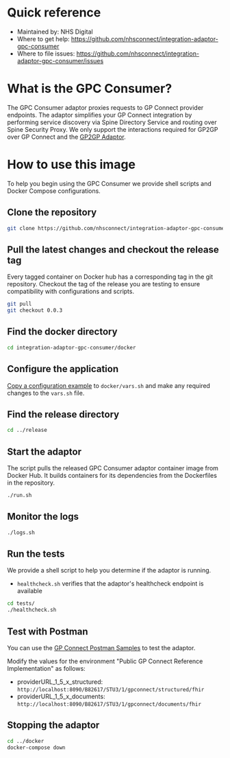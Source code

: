 # Quick reference
- Maintained by: NHS Digital
- Where to get help: https://github.com/nhsconnect/integration-adaptor-gpc-consumer
- Where to file issues: https://github.com/nhsconnect/integration-adaptor-gpc-consumer/issues

# What is the GPC Consumer?
The GPC Consumer adaptor proxies requests to GP Connect provider endpoints. The adaptor simplifies your GP Connect integration by performing service discovery via Spine Directory Service and routing over Spine Security Proxy. We only support the interactions required for GP2GP over GP Connect and the [GP2GP Adaptor](https://github.com/nhsconnect/integration-adaptor-gp2gp).

# How to use this image

To help you begin using the GPC Consumer we provide shell scripts and Docker Compose configurations.

## Clone the repository

```bash
git clone https://github.com/nhsconnect/integration-adaptor-gpc-consumer.git
```

## Pull the latest changes and checkout the release tag

Every tagged container on Docker hub has a corresponding tag in the git repository. Checkout the tag of the release
you are testing to ensure compatibility with configurations and scripts.

```bash
git pull
git checkout 0.0.3
```

## Find the docker directory

```bash
cd integration-adaptor-gpc-consumer/docker
```

## Configure the application

[Copy a configuration example](https://github.com/nhsconnect/integration-adaptor-gpc-consumer/blob/0.0.3/README.md#copy-a-configuration-example)
 to `docker/vars.sh` and make any required changes to the `vars.sh` file.

## Find the release directory

```bash
cd ../release
```

## Start the adaptor

The script pulls the released GPC Consumer adaptor container image from Docker Hub. It builds containers for its dependencies
from the Dockerfiles in the repository.

```bash
./run.sh
```

## Monitor the logs

```bash
./logs.sh
```

## Run the tests

We provide a shell script to help you determine if the adaptor is running.

* `healthcheck.sh` verifies that the adaptor's healthcheck endpoint is available

```bash
cd tests/
./healthcheck.sh
```

## Test with Postman

You can use the [GP Connect Postman Samples](https://orange.testlab.nhs.uk/index.html#postman-samples) to test the adaptor.

Modify the values for the environment "Public GP Connect Reference Implementation" as follows:

* providerURL_1_5_x_structured: `http://localhost:8090/B82617/STU3/1/gpconnect/structured/fhir`
* providerURL_1_5_x_documents: `http://localhost:8090/B82617/STU3/1/gpconnect/documents/fhir`

## Stopping the adaptor

```bash
cd ../docker
docker-compose down
```
